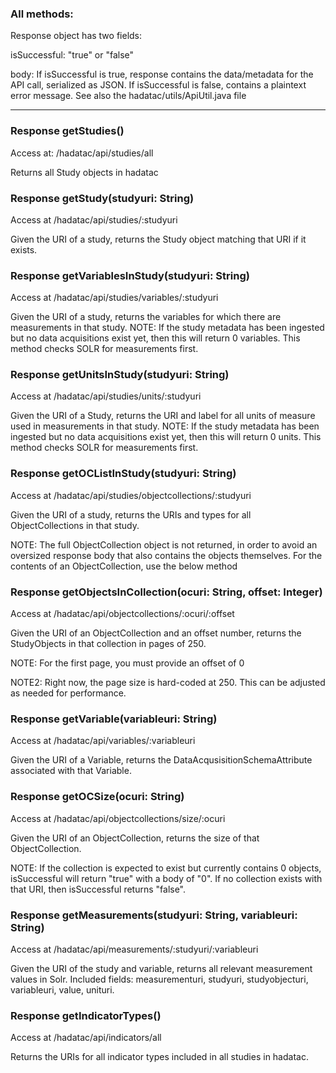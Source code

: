 ### All methods:

Response object has two fields:

isSuccessful: "true" or "false"

body: If isSuccessful is true, response contains the data/metadata for the API call, serialized as JSON. If isSuccessful is false, contains a plaintext error message.
See also the hadatac/utils/ApiUtil.java file

***

### Response getStudies()

Access at: /hadatac/api/studies/all

Returns all Study objects in hadatac


### Response getStudy(studyuri: String)

Access at /hadatac/api/studies/:studyuri

Given the URI of a study, returns the Study object matching that URI if it exists.

### Response getVariablesInStudy(studyuri: String)

Access at /hadatac/api/studies/variables/:studyuri

Given the URI of a study, returns the variables for which there are measurements in that study.
NOTE: If the study metadata has been ingested but no data acquisitions exist yet, then this will return 0 variables. This method checks SOLR for measurements first.

### Response getUnitsInStudy(studyuri: String)

Access at /hadatac/api/studies/units/:studyuri

Given the URI of a Study, returns the URI and label for all units of measure used in measurements in that study.
NOTE: If the study metadata has been ingested but no data acquisitions exist yet, then this will return 0 units. This method checks SOLR for measurements first.

### Response getOCListInStudy(studyuri: String)

Access at /hadatac/api/studies/objectcollections/:studyuri

Given the URI of a study, returns the URIs and types for all ObjectCollections in that study.

NOTE: The full ObjectCollection object is not returned, in order to avoid an oversized response body that also contains the objects themselves. For the contents of an ObjectCollection, use the below method

### Response getObjectsInCollection(ocuri: String, offset: Integer)

Access at /hadatac/api/objectcollections/:ocuri/:offset

Given the URI of an ObjectCollection and an offset number, returns the StudyObjects in that collection in pages of 250.

NOTE: For the first page, you must provide an offset of 0

NOTE2: Right now, the page size is hard-coded at 250. This can be adjusted as needed for performance.

### Response getVariable(variableuri: String)

Access at /hadatac/api/variables/:variableuri

Given the URI of a Variable, returns the DataAcqusisitionSchemaAttribute associated with that Variable.

### Response getOCSize(ocuri: String)

Access at /hadatac/api/objectcollections/size/:ocuri

Given the URI of an ObjectCollection, returns the size of that ObjectCollection. 

NOTE: If the collection is expected to exist but currently contains 0 objects, isSuccessful will return "true" with a body of "0". If no collection exists with that URI, then isSuccessful returns "false".

### Response getMeasurements(studyuri: String, variableuri: String)

Access at /hadatac/api/measurements/:studyuri/:variableuri

Given the URI of the study and variable, returns all relevant measurement values in Solr. Included fields: measurementuri, studyuri, studyobjecturi, variableuri, value, unituri.

### Response getIndicatorTypes()

Access at /hadatac/api/indicators/all

Returns the URIs for all indicator types included in all studies in hadatac.